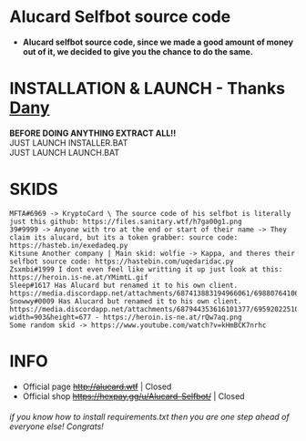 # Alucard Selfbot source code
  - **Alucard selfbot source code, since we made a good amount of money out of it, we decided to give you the chance to do the same.**
  
# INSTALLATION & LAUNCH - Thanks [Dany](https://github.com/Dany-LF)

<strong>BEFORE DOING ANYTHING EXTRACT ALL!!</strong><br>JUST LAUNCH INSTALLER.BAT<br>JUST LAUNCH LAUNCH.BAT

# SKIDS
    MFTA#6969 -> KryptoCard \ The source code of his selfbot is literally just this github: https://files.sanitary.wtf/h7ga00g1.png
    39#9999 -> Anyone with tro at the end or start of their name -> They claim its alucard, but its a token grabber: source code: https://hasteb.in/exedadeq.py
    Kitsune Another company | Main skid: wolfie -> Kappa, and theres their selfbot source code: https://hastebin.com/uqedaridac.py
    Zsxmbi#1999 I dont even feel like writting it up just look at this: https://heroin.is-ne.at/YMimtL.gif
    Sleep#1617 Has Alucard but renamed it to his own client. https://media.discordapp.net/attachments/687413883194966061/698807641065127946/unknown.png
    Snowwy#0009 Has Alucard but renamed it to his own client. https://media.discordapp.net/attachments/687944353616101377/695920225106919514/unknown.png?width=903&height=677 - https://heroin.is-ne.at/rQw7aq.png
    Some random skid -> https://www.youtube.com/watch?v=kHmBCK7nrhc
      
# INFO
 - Official page ~~http://alucard.wtf~~ | Closed
 - Official shop ~~https://hexpay.gg/u/Alucard-Selfbot/~~ | Closed

###### if you know how to install requirements.txt then you are one step ahead of everyone else! Congrats!

